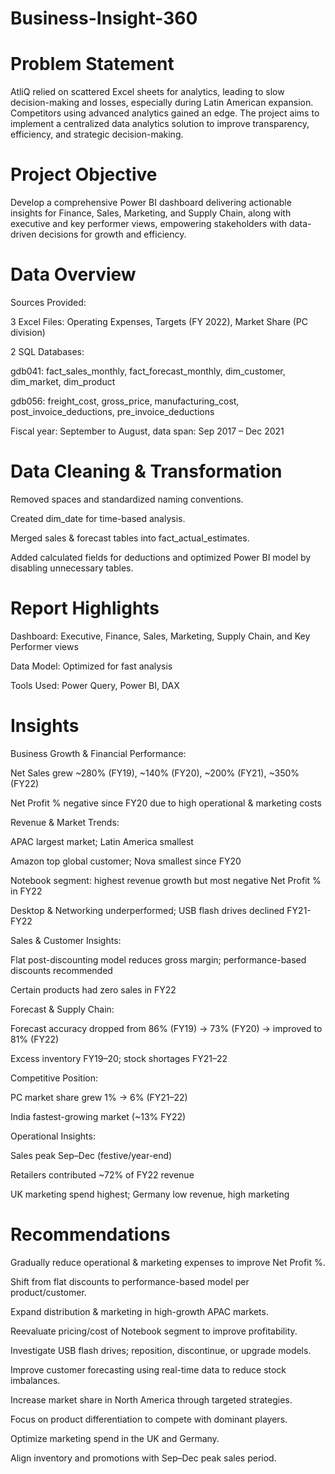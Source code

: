 # Business-Insight-360

# Problem Statement

AtliQ relied on scattered Excel sheets for analytics, leading to slow decision-making and losses, especially during Latin American expansion. Competitors using advanced analytics gained an edge. The project aims to implement a centralized data analytics solution to improve transparency, efficiency, and strategic decision-making.

# Project Objective

Develop a comprehensive Power BI dashboard delivering actionable insights for Finance, Sales, Marketing, and Supply Chain, along with executive and key performer views, empowering stakeholders with data-driven decisions for growth and efficiency.

# Data Overview

Sources Provided:

3 Excel Files: Operating Expenses, Targets (FY 2022), Market Share (PC division)

2 SQL Databases:

gdb041: fact_sales_monthly, fact_forecast_monthly, dim_customer, dim_market, dim_product

gdb056: freight_cost, gross_price, manufacturing_cost, post_invoice_deductions, pre_invoice_deductions

Fiscal year: September to August, data span: Sep 2017 – Dec 2021

# Data Cleaning & Transformation

Removed spaces and standardized naming conventions.

Created dim_date for time-based analysis.

Merged sales & forecast tables into fact_actual_estimates.

Added calculated fields for deductions and optimized Power BI model by disabling unnecessary tables.

# Report Highlights

Dashboard: Executive, Finance, Sales, Marketing, Supply Chain, and Key Performer views

Data Model: Optimized for fast analysis

Tools Used: Power Query, Power BI, DAX

# Insights

Business Growth & Financial Performance:

Net Sales grew ~280% (FY19), ~140% (FY20), ~200% (FY21), ~350% (FY22)

Net Profit % negative since FY20 due to high operational & marketing costs

Revenue & Market Trends:

APAC largest market; Latin America smallest

Amazon top global customer; Nova smallest since FY20

Notebook segment: highest revenue growth but most negative Net Profit % in FY22

Desktop & Networking underperformed; USB flash drives declined FY21-FY22

Sales & Customer Insights:

Flat post-discounting model reduces gross margin; performance-based discounts recommended

Certain products had zero sales in FY22

Forecast & Supply Chain:

Forecast accuracy dropped from 86% (FY19) → 73% (FY20) → improved to 81% (FY22)

Excess inventory FY19–20; stock shortages FY21–22

Competitive Position:

PC market share grew 1% → 6% (FY21–22)

India fastest-growing market (~13% FY22)

Operational Insights:

Sales peak Sep–Dec (festive/year-end)

Retailers contributed ~72% of FY22 revenue

UK marketing spend highest; Germany low revenue, high marketing

# Recommendations

Gradually reduce operational & marketing expenses to improve Net Profit %.

Shift from flat discounts to performance-based model per product/customer.

Expand distribution & marketing in high-growth APAC markets.

Reevaluate pricing/cost of Notebook segment to improve profitability.

Investigate USB flash drives; reposition, discontinue, or upgrade models.

Improve customer forecasting using real-time data to reduce stock imbalances.

Increase market share in North America through targeted strategies.

Focus on product differentiation to compete with dominant players.

Optimize marketing spend in the UK and Germany.

Align inventory and promotions with Sep–Dec peak sales period.
